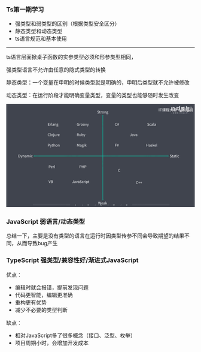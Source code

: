 ### Ts第一期学习

- 强类型和弱类型的区别（根据类型安全区分）
- 静态类型和动态类型
- ts语言规范和基本使用

------

ts语言层面掀桌子函数的实参类型必须和形参类型相同，

强类型语言不允许由任意的隐式类型的转换

静态类型：一个变量在申明的时候类型就是明确的，申明后类型就不允许被修改

动态类型：在运行阶段才能明确变量类型，变量的类型也能够随时发生改变

![强弱语言举例](./img/强弱语言举例.png)

### JavaScript 弱语言/动态类型

总结一下，主要是没有类型的语言在运行时因类型传参不同会导致期望的结果不同，从而导致bug产生

### TypeScript 强类型/兼容性好/渐进式JavaScript

优点：

- 编辑时就会报错，提前发现问题
- 代码更智能，编辑更准确
- 重构更有优势
- 减少不必要的类型判断

缺点：

- 相对JavaScript多了很多概念（接口、泛型、枚举）
- 项目周期小时，会增加开发成本
